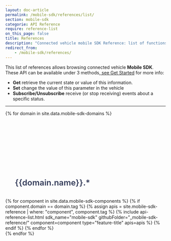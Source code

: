 ```yaml
---
layout: doc-article
permalink: /mobile-sdk/references/list/
section: mobile-sdk
categorie: API Reference
require: reference-list
on_this_page: false
title: References
description: "Connected vehicle mobile SDK Reference: list of functions."
redirect_from:
    - /mobile-sdk/references/
---
```




<div class="notification page-disclaimer">
  <div>
    This list of references allows browsing connected vehicle <strong>Mobile SDK</strong>. These API can be available under 3 methods,<a href="{{site.baseurl}}/mobile-sdk/overview/get-started/#api-methods"> see Get Started</a> for more info:
    <ul>
      <li>
        <strong>Get</strong> 
        retrieve the current state or value of this information.
      </li>
      <li>
        <strong>Set</strong> 
        change the value of this parameter in the vehicle
      </li>
      <li>
        <strong>Subscribe/Unsubscribe</strong>
        receive (or stop receiving) events about a specific status.
      </li>
    </ul>
  </div>
</div>

<hr>

{% for domain in site.data.mobile-sdk-domains %}
<div class="reference-domain">
  <div style="display: flex; justify-content: center">
    <h2 style="
          color: #323a58;
          width: 100%;
          font-size: 1.6rem;
          font-weight: 600;
          padding-top: 9rem;
          margin-bottom: 2.125rem;
          margin-left: 30px;"
    >{{domain.name}}.*</h2>
  </div>
  {% for component in site.data.mobile-sdk-components %}
    {% if component.domain == domain.tag %}
      {% assign apis = site.mobile-sdk-reference | where: "component", component.tag %}
      {% include 
        api-reference-list.html
        sdk_name="mobile-sdk"
        githubFolder="_mobile-sdk-reference/"
        component=component
        type="feature-title"
        apis=apis
      %}
    {% endif %}
  {% endfor %}
</div>
{% endfor %}




